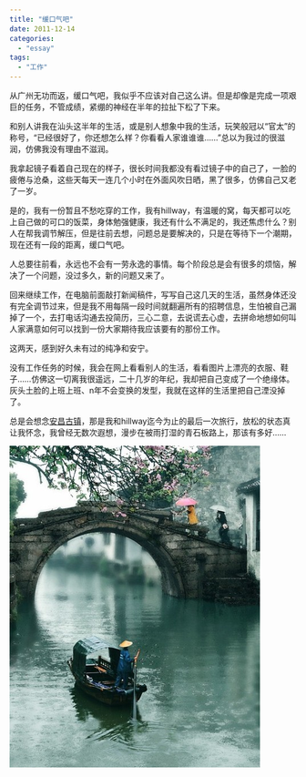 ```yaml
---
title: "缓口气吧"
date: 2011-12-14
categories: 
  - "essay"
tags: 
  - "工作"
---
```


从广州无功而返，缓口气吧，我似乎不应该对自己这么讲。但是却像是完成一项艰巨的任务，不管成绩，紧绷的神经在半年的拉扯下松了下来。

和别人讲我在汕头这半年的生活，或是别人想象中我的生活，玩笑般冠以“官太”的称号，“已经很好了，你还想怎么样？你看看人家谁谁谁……”总以为我过的很滋润，仿佛我没有理由不滋润。

我拿起镜子看着自己现在的样子，很长时间我都没有看过镜子中的自己了，一脸的疲倦与沧桑，这些天每天一连几个小时在外面风吹日晒，黑了很多，仿佛自己又老了一岁。

是的，我有一份暂且不愁吃穿的工作，我有hillway，有温暖的窝，每天都可以吃上自己做的可口的饭菜，身体勉强健康，我还有什么不满足的，我还焦虑什么？别人在帮我调节解压，但是往前去想，问题总是要解决的，只是在等待下一个潮期，现在还有一段的距离，缓口气吧。

人总要往前看，永远也不会有一劳永逸的事情。每个阶段总是会有很多的烦恼，解决了一个问题，没过多久，新的问题又来了。

回来继续工作，在电脑前面敲打新闻稿件，写写自己这几天的生活，虽然身体还没有完全调节过来，但是我不用每隔一段时间就翻遍所有的招聘信息，生怕被自己漏掉了一个，去打电话沟通去投简历，三心二意，去说谎去心虚，去拼命地想如何叫人家满意如何可以找到一份大家期待我应该要有的那份工作。

这两天，感到好久未有过的纯净和安宁。

没有工作任务的时候，我会在网上看看别人的生活，看看图片上漂亮的衣服、鞋子……仿佛这一切离我很遥远，二十几岁的年纪，我却把自己变成了一个绝缘体。灰头土脸的上班上班、n年不会变换的发型，我就在这样的生活里把自己湮没掉了。

总是会想念[安昌古镇](https://www.jfsay.com/archives/285.html "安昌古镇·旧时光")，那是我和hillway迄今为止的最后一次旅行，放松的状态真让我怀念，我曾经无数次遐想，漫步在被雨打湿的青石板路上，那该有多好……

![6a6b7068gw1dmgmqz6zcgj](images/6496307851_ceae29a11e_z.jpg)
